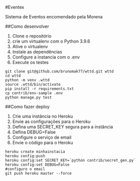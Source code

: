 #Eventex

Sistema de Eventos encomendado pela Morena

##Como desenvolver
1. Clone o repositório
2. crie um virtualenv com o Python 3.9.6
3. Ative o virtualenv
4. Instale as dependências
5. Configure a instancia com o .env
6. Execute os testes

```console
git clone git@github.com/brunomak77/wttd.git wttd
cd wttd
python -m venv .wttd
source .wttd/bin/activate
pip install -r requirements.txt
cp contrib/env-sample .env
python manage.py test
```

##Como fazer deploy
1. Crie uma instância no Heroku
2. Envie as configurações para o Heroku
3. Defina uma SECRET_KEY segura para a instância
4. Defina DEBUG=False
5. Configure o serviço de email
6. Envie o código para o Heroku

```console
heroku create minhainstacia
heroku config:push
heroku config:set SECRET_KEY=`python contrib/secret_gen.py`
heroku config:set DEBUG=False
#configuro o email
git push heroku master --force
```